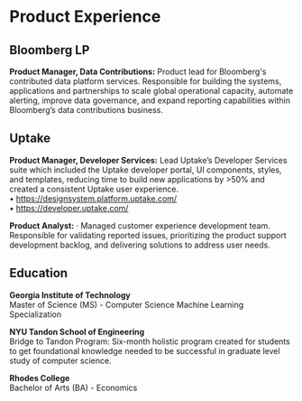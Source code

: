 # Product Experience 

## Bloomberg LP

**Product Manager, Data Contributions:** Product lead for Bloomberg's contributed data platform services. Responsible for building the systems, applications and partnerships to scale global operational capacity, automate alerting, improve data governance, and expand reporting capabilities within Bloomberg’s data contributions business.

## Uptake
**Product Manager, Developer Services:** Lead Uptake’s Developer Services suite which included the Uptake developer portal, UI components, styles, and templates, reducing time to build new applications by >50% and created a consistent Uptake user experience.  
• https://designsystem.platform.uptake.com/  
• https://developer.uptake.com/  

**Product Analyst:** · Managed customer experience development team. Responsible for validating reported issues, prioritizing the product support development backlog, and delivering solutions to address user needs.

## Education

**Georgia Institute of Technology**  
Master of Science (MS) - Computer Science
Machine Learning Specialization

**NYU Tandon School of Engineering**  
Bridge to Tandon Program: Six-month holistic program created for students to get foundational knowledge needed to be successful in graduate level study of computer science.


**Rhodes College**  
Bachelor of Arts (BA) - Economics
